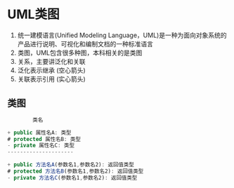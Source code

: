 # UML类图

1. 统一建模语言(Unified Modeling Language，UML)是一种为面向对象系统的产品进行说明、可视化和编制文档的一种标准语言
2. 类图，UML包含很多种图，本科相关的是类图
3. 关系，主要讲泛化和关联
4. 泛化表示继承 (空心箭头)
5. 关联表示引用 (实心箭头)

## 类图

```js
        类名

+ public 属性名A: 类型
# protected 属性名B: 类型
- private 属性名C: 类型
---------------------

+ public 方法名A(参数名1,参数名2): 返回值类型
# protected 方法名B(参数名1,参数名2): 返回值类型
- private 方法名C(参数名1,参数名2): 返回值类型

```
